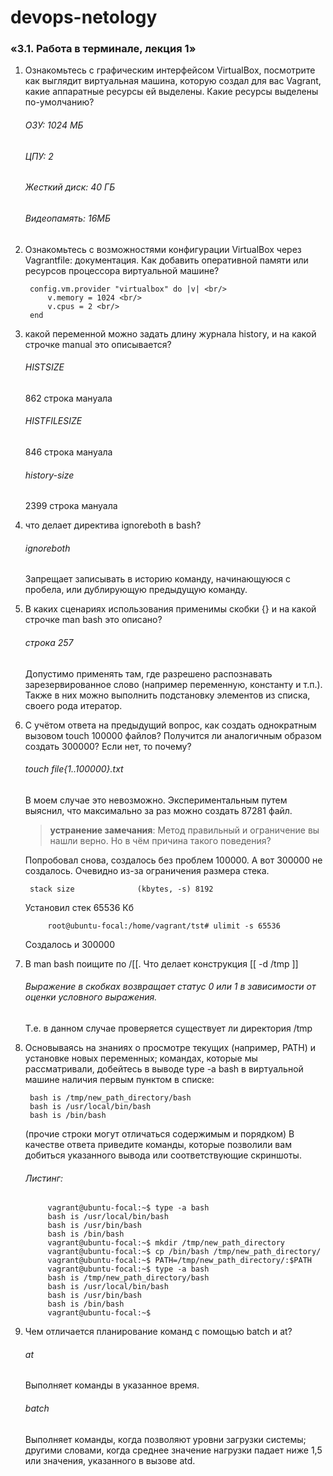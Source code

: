 # devops-netology

### «3.1. Работа в терминале, лекция 1»
1. Ознакомьтесь с графическим интерфейсом VirtualBox, посмотрите как выглядит виртуальная машина, которую создал для вас Vagrant, какие аппаратные ресурсы ей выделены. Какие ресурсы выделены по-умолчанию?
    ###### ОЗУ: 1024 МБ
    ###### ЦПУ: 2
    ###### Жесткий диск: 40 ГБ
    ###### Видеопамять: 16МБ

2. Ознакомьтесь с возможностями конфигурации VirtualBox через Vagrantfile: документация. Как добавить оперативной памяти или ресурсов процессора виртуальной машине?<br/>

        config.vm.provider "virtualbox" do |v| <br/>
            v.memory = 1024 <br/>
            v.cpus = 2 <br/>
        end
        
3. какой переменной можно задать длину журнала history, и на какой строчке manual это описывается?
    ###### HISTSIZE
    862 строка мануала
    ###### HISTFILESIZE
    846 строка мануала
    ###### history-size
    2399 строка мануала
    
4. что делает директива ignoreboth в bash?
    ###### ignoreboth
    Запрещает записывать в историю команду, начинающуюся с пробела, или дублирующую предыдущую команду. 
    
5. В каких сценариях использования применимы скобки {} и на какой строчке man bash это описано?
    ###### строка 257
    Допустимо применять  там, где разрешено распознавать зарезервированное слово (например переменную, константу и т.п.).
    Также в них можно выполнить подстановку элементов из списка, своего рода итератор.
    
6. С учётом ответа на предыдущий вопрос, как создать однократным вызовом touch 100000 файлов? Получится ли аналогичным образом создать 300000? Если нет, то почему?
    ###### touch file{1..100000}.txt
    В моем случае это невозможно.
    Экспериментальным путем выяснил, что максимально за раз можно создать 87281 файл.
     
    > **устранение замечания**: Метод правильный и ограничение вы нашли верно. Но в чём причина такого поведения?

    Попробовал снова, создалось без проблем 100000. А вот 300000 не создалось. Очевидно из-за ограничения размера стека.

        stack size              (kbytes, -s) 8192
        
    Установил стек 65536 Кб
    
            root@ubuntu-focal:/home/vagrant/tst# ulimit -s 65536                                                                                                                                                                                                                                                                                                                                              
            
   Создалось и 300000         
   
7. В man bash поищите по /\[\[. Что делает конструкция [[ -d /tmp ]]
    ###### Выражение в скобках возвращает статус 0 или 1 в зависимости от оценки условного выражения.
    Т.е. в данном случае проверяется существует ли директория /tmp
        
8. Основываясь на знаниях о просмотре текущих (например, PATH) и установке новых переменных; командах, которые мы рассматривали, добейтесь в выводе type -a bash в виртуальной машине наличия первым пунктом в списке:

        bash is /tmp/new_path_directory/bash
        bash is /usr/local/bin/bash
        bash is /bin/bash
    (прочие строки могут отличаться содержимым и порядком) В качестве ответа приведите команды, которые позволили вам добиться указанного вывода или соответствующие скриншоты.
        
    ###### Листинг:
            vagrant@ubuntu-focal:~$ type -a bash
            bash is /usr/local/bin/bash
            bash is /usr/bin/bash
            bash is /bin/bash
            vagrant@ubuntu-focal:~$ mkdir /tmp/new_path_directory
            vagrant@ubuntu-focal:~$ cp /bin/bash /tmp/new_path_directory/
            vagrant@ubuntu-focal:~$ PATH=/tmp/new_path_directory/:$PATH
            vagrant@ubuntu-focal:~$ type -a bash
            bash is /tmp/new_path_directory/bash
            bash is /usr/local/bin/bash
            bash is /usr/bin/bash
            bash is /bin/bash
            vagrant@ubuntu-focal:~$
    
 9. Чем отличается планирование команд с помощью batch и at?
    ###### at
    Выполняет команды в указанное время.
    ###### batch
    Выполняет команды, когда позволяют уровни загрузки системы; другими словами, когда среднее значение нагрузки падает ниже 1,5 или значения, указанного в вызове atd.
    